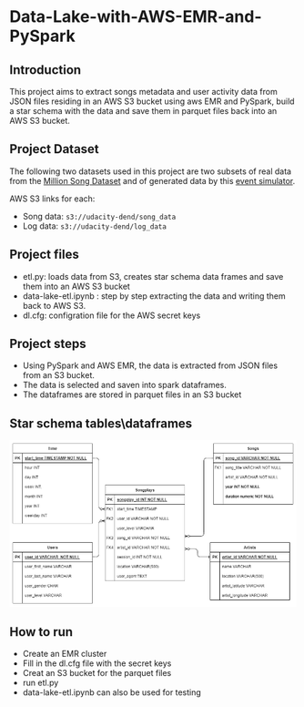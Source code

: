 # Data-Lake-with-AWS-EMR-and-PySpark

## Introduction
This project aims to extract songs metadata and user activity data from JSON  files residing in an AWS S3 bucket using aws EMR and PySpark, build a star schema with the data and save them in parquet files back into an AWS S3 bucket. 

## Project Dataset
The following two datasets used in this project are two subsets of real data from the [Million Song Dataset](http://millionsongdataset.com/) and of generated data by this [event simulator](https://github.com/Interana/eventsim).

AWS S3 links for each:
-   Song data: `s3://udacity-dend/song_data`
-   Log data: `s3://udacity-dend/log_data`

## Project files
- etl.py: loads data from S3, creates star schema data frames and save them into an AWS S3 bucket
- data-lake-etl.ipynb : step by step extracting the data and writing them back to AWS S3.
- dl.cfg: configration file for the AWS secret keys

## Project steps
- Using PySpark and AWS EMR, the data is extracted from JSON files from an S3 bucket. 
- The data is selected and saven into spark dataframes.
- The dataframes are stored in parquet files in an S3 bucket

## Star schema tables\dataframes
![enter image description here](https://github.com/BaZom/Data-warehouse-with-AWS-S3-and-Redshift/blob/848476c6f991f098374eba1e0247dcb8d3350468/star_schema.png)

## How to run
- Create an EMR cluster
- Fill in the dl.cfg file with the secret keys
- Creat an S3 bucket for the parquet files
- run etl.py
- data-lake-etl.ipynb can also be used for testing
